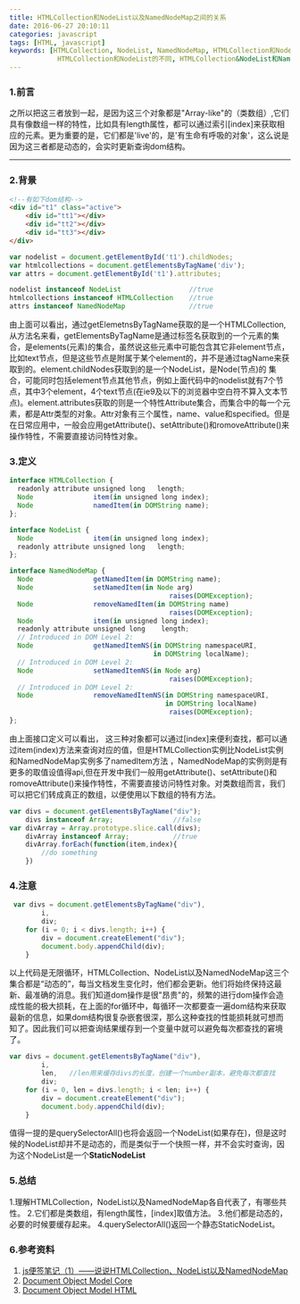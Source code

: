 ```yaml
---
title: HTMLCollection和NodeList以及NamedNodeMap之间的关系
date: 2016-06-27 20:10:11
categories: javascript
tags: [HTML, javascript]
keywords: [HTMLCollection, NodeList, NamedNodeMap, HTMLCollection和NodeList的区别, 
            HTMLCollection和NodeList的不同, HTMLCollection&NodeList和NamedNodeMap, NamedNodeMap是什么]
---
```


### 1.前言
<p>
	之所以把这三者放到一起，是因为这三个对象都是"Array-like"的（类数组）,它们具有像数组一样的特性，比如具有length属性，都可以通过索引[index]来获取相应的元素。更为重要的是，它们都是'live'的，是'有生命有呼吸的对象'，这么说是因为这三者都是动态的，会实时更新查询dom结构。
</p>

<!--more-->

***

### 2.背景
```html
<!--有如下dom结构-->
<div id="t1" class="active">
	<div id="tt1"></div>
	<div id="tt2"></div>
	<div id="tt3"></div>
</div>
```
```javascript
var nodelist = document.getElementById('t1').childNodes;
var htmlcollections = document.getElementsByTagName('div');
var attrs = document.getElementById('t1').attributes;

nodelist instanceof NodeList                 //true
htmlcollections instanceof HTMLCollection    //true
attrs instanceof NamedNodeMap                //true
```
<p>
	由上面可以看出，通过getElemetnsByTagName获取的是一个HTMLCollection,从方法名来看，getElementsByTagName是通过标签名获取到的一个元素的集合，是elements(元素)的集合，虽然说这些元素中可能包含其它非element节点，比如text节点，但是这些节点是附属于某个element的，并不是通过tagName来获取到的。element.childNodes获取到的是一个NodeList，是Node(节点)的 集合，可能同时包括element节点其他节点，例如上面代码中的nodelist就有7个节点，其中3个element，4个text节点(在ie9及以下的浏览器中空白符不算入文本节点)。element.attributes获取的则是一个特性Attribute集合，而集合中的每一个元素，都是Attr类型的对象。Attr对象有三个属性，name、value和specified。但是在日常应用中，一般会应用getAttribute()、setAttribute()和romoveAttribute()来操作特性，不需要直接访问特性对象。
</p>

### 3.定义

```javascript
interface HTMLCollection {
  readonly attribute unsigned long   length;
  Node               item(in unsigned long index);
  Node               namedItem(in DOMString name);
};

interface NodeList {
  Node               item(in unsigned long index);
  readonly attribute unsigned long   length;
};

interface NamedNodeMap {
  Node               getNamedItem(in DOMString name);
  Node               setNamedItem(in Node arg)
                                        raises(DOMException);
  Node               removeNamedItem(in DOMString name)
                                        raises(DOMException);
  Node               item(in unsigned long index);
  readonly attribute unsigned long    length;
  // Introduced in DOM Level 2:
  Node               getNamedItemNS(in DOMString namespaceURI, 
                                    in DOMString localName);
  // Introduced in DOM Level 2:
  Node               setNamedItemNS(in Node arg)
                                        raises(DOMException);
  // Introduced in DOM Level 2:
  Node               removeNamedItemNS(in DOMString namespaceURI, 
                                       in DOMString localName)
                                        raises(DOMException);
};
```

<p>
    由上面接口定义可以看出， 这三种对象都可以通过[index]来便利查找，都可以通过item(index)方法来查询对应的值，但是HTMLCollection实例比NodeList实例和NamedNodeMap实例多了namedItem方法	，NamedNodeMap的实例则是有更多的取值设值得api,但在开发中我们一般用getAttribute()、setAttribute()和romoveAttribute()来操作特性，不需要直接访问特性对象。对类数组而言，我们可以把它们转成真正的数组，以便使用以下数组的特有方法。
</p>

```javascript
var divs = document.getElementsByTagName("div");
	divs instanceof Array;               //false
var divArray = Array.prototype.slice.call(divs);
	divArray instanceof Array;           //true
	divArray.forEach(function(item,index){
		//do something
	})
```

### 4.注意

```javascript
 var divs = document.getElementsByTagName("div"),
        i,
        div;
    for (i = 0; i < divs.length; i++) {
        div = document.createElement("div");
        document.body.appendChild(div);
    }

```
<p>
	以上代码是无限循环，HTMLCollection、NodeList以及NamedNodeMap这三个集合都是“动态的”，每当文档发生变化时，他们都会更新。他们将始终保持这最新、最准确的消息。我们知道dom操作是很"昂贵"的，频繁的进行dom操作会造成性能的极大损耗，在上面的for循环中，每循环一次都要查一遍dom结构来获取最新的信息，如果dom结构很复杂嵌套很深，那么这种查找的性能损耗就可想而知了。因此我们可以把查询结果缓存到一个变量中就可以避免每次都查找的窘境了。
</p>

```javascript
var divs = document.getElementsByTagName("div"),
        i,
        len,   //len用来缓存divs的长度，创建一个number副本，避免每次都查找
        div;
    for (i = 0, len = divs.length; i < len; i++) {  
        div = document.createElement("div");
        document.body.appendChild(div);
    }

```
<p>
	值得一提的是querySelectorAll()也将会返回一个NodeList(如果存在)，但是这时候的NodeList却并不是动态的，而是类似于一个快照一样，并不会实时查询，因为这个NodeList是一个<b>StaticNodeList</b> 
</p>


### 5.总结

<p>
	1.理解HTMLCollection，NodeList以及NamedNodeMap各自代表了，有哪些共性。
	2.它们都是类数组，有length属性，[index]取值方法。
	3.他们都是动态的，必要的时候要缓存起来。
	4.querySelectorAll()返回一个静态StaticNodeList。
</p>

### 6.参考资料

1. [js便签笔记（1）——说说HTMLCollection、NodeList以及NamedNodeMap](http://www.cnblogs.com/wangfupeng1988/p/3626300.html)
1. [Document Object Model Core](https://www.w3.org/TR/2000/REC-DOM-Level-2-Core-20001113/core.html#ID-536297177)
1. [Document Object Model HTML](https://www.w3.org/TR/DOM-Level-2-HTML/html.html#ID-75708506)